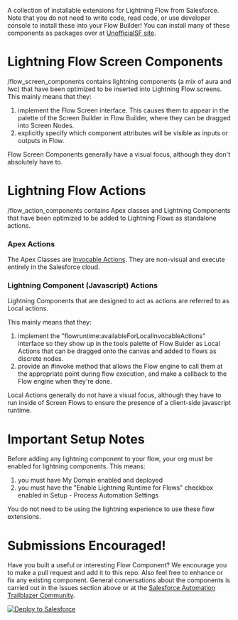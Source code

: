 
A collection of installable extensions for Lightning Flow from Salesforce. Note that you do not need to write code, read code, or use developer console to install these into your Flow Builder! You can install many of these components as packages over at [UnofficialSF site](http://unofficialsf.com). 


# Lightning Flow Screen Components
/flow_screen_components contains lightning components (a mix of aura and lwc) that have been optimized to be inserted into Lightning Flow screens. This mainly means that they:
1) implement the Flow Screen interface. This causes them to appear in the palette of the Screen Builder in Flow Builder, where they  can be dragged into Screen Nodes.
2) explicitly specify which component attributes will be visible as inputs or outputs in Flow.  

Flow Screen Components generally have a visual focus, although they don't absolutely have to.


# Lightning Flow Actions
/flow_action_components contains Apex classes and Lightning Components  that have been optimized to be added to Lightning Flows as standalone actions. 

### Apex Actions
The Apex Classes are [Invocable Actions](https://unofficialsf.com/developing-flow-actions/). They are non-visual and execute entirely in the Salesforce cloud.

### Lightning Component (Javascript) Actions
Lightning Components that are designed to act as actions are referred to as Local actions. 

This mainly means that they:
1) implement the "flowruntime:availableForLocalInvocableActions" interface so they show up in the tools palette of Flow Buider as Local Actions that can be dragged onto the canvas and added to flows as discrete nodes. 
2) provide an #invoke method that allows the Flow engine to call them at the appropriate point during flow execution, and make a callback to the Flow engine when they're done.

Local Actions generally do not have a visual focus, although they have to run inside of Screen Flows to ensure the presence of a client-side javascript runtime.


# Important Setup Notes
Before adding any lightning component to your flow, your org must be enabled for lightning components. This means:
1) you must have My Domain enabled and deployed
2) you must have the "Enable Lightning Runtime for Flows" checkbox enabled in Setup - Process Automation Settings

You do not need to be using the lightning experience to use these flow extensions.

# Submissions Encouraged!
Have you built a useful or interesting Flow Component? We encourage you to make a pull request and add it to this repo. Also feel free to enhance or fix any existing component. General conversations about the components is carried out in the Issues section above or at the [Salesforce Automation Trailblazer Community](https://success.salesforce.com/_ui/core/chatter/groups/GroupProfilePage?g=0F9300000001rzcCAA).

<a href="https://githubsfdeploy.herokuapp.com">
  <img alt="Deploy to Salesforce"
       src="https://raw.githubusercontent.com/afawcett/githubsfdeploy/master/deploy.png">
</a>
